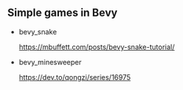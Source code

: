 ## Simple games in Bevy

  * bevy_snake

    https://mbuffett.com/posts/bevy-snake-tutorial/

  * bevy_minesweeper

    https://dev.to/qongzi/series/16975
